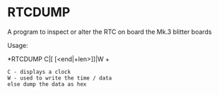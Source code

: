 RTCDUMP
=======

A program to inspect or alter the RTC on board the Mk.3 blitter boards

Usage:

\*RTCDUMP C|[<start> [<end|+len>]]|W <addr> <D>+

	C - displays a clock
	W - used to write the time / data
	else dump the data as hex

